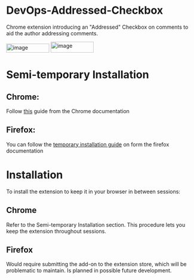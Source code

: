 # DevOps-Addressed-Checkbox
Chrome extension introducing an "Addressed" Checkbox on comments to aid the author addressing comments.

<img width="115" height="24" alt="image" src="https://github.com/user-attachments/assets/c8ba7070-3bc1-4e57-8a9e-d5ac5ffcbf50" />
<img width="115" height="29" alt="image" src="https://github.com/user-attachments/assets/83ad8c3c-9b00-481c-b180-a901c16bee19" />

# Semi-temporary Installation
## Chrome:
Follow [this](https://developer.chrome.com/docs/extensions/get-started/tutorial/hello-world#load-unpacked) guide from the Chrome documentation
##  Firefox:
You can follow the [temporary installation guide](https://extensionworkshop.com/documentation/develop/temporary-installation-in-firefox/) on form the firefox documentation

# Installation
To install the extension to keep it in your browser in between sessions:

## Chrome
Refer to the Semi-temporary Installation section.
This procedure lets you keep the extension throughout sessions.
## Firefox
Would require submitting the add-on to the extension store, which will be problematic to maintain. Is planned in possible future development.
